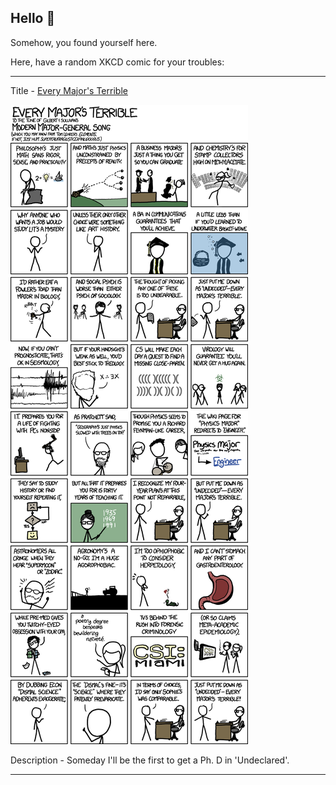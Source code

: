 ## Hello 👀

Somehow, you found yourself here.

Here, have a random XKCD comic for your troubles:

-----------------------------------

Title - [Every Major's Terrible](https://xkcd.com/1052)

![Every Major's Terrible](./random_comic.png)

Description - Someday I'll be the first to get a Ph. D in 'Undeclared'.

-----------------------------------